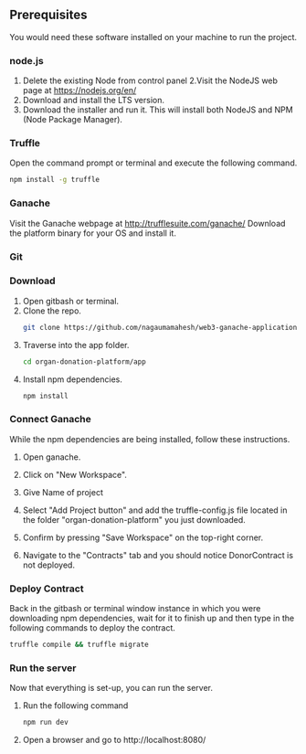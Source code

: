 ## Prerequisites

You would need these software installed on your machine to run the project.
### node.js

  1. Delete the existing Node from control panel
  2.Visit the NodeJS web page at https://nodejs.org/en/
  3. Download and install the LTS version.
  4. Download the installer and run it. This will install both NodeJS and NPM (Node Package Manager).
  

### Truffle
Open the command prompt or terminal and execute the following command.
```sh
npm install -g truffle
```

### Ganache
Visit the Ganache webpage at http://trufflesuite.com/ganache/
Download the platform binary for your OS and install it.

### Git

### Download
1. Open gitbash or terminal.
2. Clone the repo.
   ```sh
   git clone https://github.com/nagaumamahesh/web3-ganache-application
   ```
3. Traverse into the app folder.
   ```sh
   cd organ-donation-platform/app
   ```
4. Install npm dependencies.
   ```sh
   npm install
   ```

### Connect Ganache
While the npm dependencies are being installed, follow these instructions.

1. Open ganache.
2. Click on "New Workspace".
3. Give Name of project
4. Select "Add Project button" and add the truffle-config.js file located in the folder "organ-donation-platform" you just downloaded.
4. Confirm by pressing "Save Workspace" on the top-right corner.

5. Navigate to the "Contracts" tab and you should notice DonorContract is not deployed.

### Deploy Contract
Back in the gitbash or terminal window instance in which you were downloading npm dependencies, wait for it to finish up and then type in the following commands to deploy the contract.
```sh
truffle compile && truffle migrate
```

### Run the server
Now that everything is set-up, you can run the server.
1. Run the following command
   ```sh
   npm run dev
   ```
2. Open a browser and go to http://localhost:8080/
